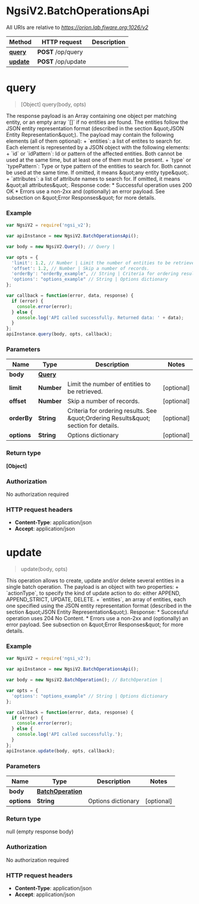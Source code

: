 # NgsiV2.BatchOperationsApi

All URIs are relative to *https://orion.lab.fiware.org:1026/v2*

Method | HTTP request | Description
------------- | ------------- | -------------
[**query**](BatchOperationsApi.md#query) | **POST** /op/query | 
[**update**](BatchOperationsApi.md#update) | **POST** /op/update | 


<a name="query"></a>
# **query**
> [Object] query(body, opts)



The response payload is an Array containing one object per matching entity, or an empty array &#x60;[]&#x60; if  no entities are found. The entities follow the JSON entity representation format (described in the section \&quot;JSON Entity Representation\&quot;). The payload may contain the following elements (all of them optional): + &#x60;entities&#x60;: a list of entites to search for. Each element is represented by a JSON object with the   following elements:     + &#x60;id&#x60; or &#x60;idPattern&#x60;: Id or pattern of the affected entities. Both cannot be used at the same       time, but at least one of them must be present.     + &#x60;type&#x60; or &#x60;typePattern&#x60;: Type or type pattern of the entities to search for. Both cannot be used at       the same time. If omitted, it means \&quot;any entity type\&quot;. + &#x60;attributes&#x60;: a list of attribute names to search for. If omitted, it means \&quot;all attributes\&quot;. Response code: * Successful operation uses 200 OK * Errors use a non-2xx and (optionally) an error payload. See subsection on \&quot;Error Responses\&quot; for   more details.

### Example
```javascript
var NgsiV2 = require('ngsi_v2');

var apiInstance = new NgsiV2.BatchOperationsApi();

var body = new NgsiV2.Query(); // Query | 

var opts = { 
  'limit': 1.2, // Number | Limit the number of entities to be retrieved.
  'offset': 1.2, // Number | Skip a number of records.
  'orderBy': "orderBy_example", // String | Criteria for ordering results. See \"Ordering Results\" section for details.
  'options': "options_example" // String | Options dictionary
};

var callback = function(error, data, response) {
  if (error) {
    console.error(error);
  } else {
    console.log('API called successfully. Returned data: ' + data);
  }
};
apiInstance.query(body, opts, callback);
```

### Parameters

Name | Type | Description  | Notes
------------- | ------------- | ------------- | -------------
 **body** | [**Query**](Query.md)|  | 
 **limit** | **Number**| Limit the number of entities to be retrieved. | [optional] 
 **offset** | **Number**| Skip a number of records. | [optional] 
 **orderBy** | **String**| Criteria for ordering results. See \&quot;Ordering Results\&quot; section for details. | [optional] 
 **options** | **String**| Options dictionary | [optional] 

### Return type

**[Object]**

### Authorization

No authorization required

### HTTP request headers

 - **Content-Type**: application/json
 - **Accept**: application/json

<a name="update"></a>
# **update**
> update(body, opts)



This operation allows to create, update and/or delete several entities in a single batch operation. The payload is an object with two properties: + &#x60;actionType&#x60;, to specify the kind of update action to do: either APPEND, APPEND_STRICT, UPDATE,   DELETE. + &#x60;entities&#x60;, an array of entities, each one specified using the JSON entity representation format   (described in the section \&quot;JSON Entity Representation\&quot;). Response: * Successful operation uses 204 No Content. * Errors use a non-2xx and (optionally) an error payload. See subsection on \&quot;Error Responses\&quot; for   more details.

### Example
```javascript
var NgsiV2 = require('ngsi_v2');

var apiInstance = new NgsiV2.BatchOperationsApi();

var body = new NgsiV2.BatchOperation(); // BatchOperation | 

var opts = { 
  'options': "options_example" // String | Options dictionary
};

var callback = function(error, data, response) {
  if (error) {
    console.error(error);
  } else {
    console.log('API called successfully.');
  }
};
apiInstance.update(body, opts, callback);
```

### Parameters

Name | Type | Description  | Notes
------------- | ------------- | ------------- | -------------
 **body** | [**BatchOperation**](BatchOperation.md)|  | 
 **options** | **String**| Options dictionary | [optional] 

### Return type

null (empty response body)

### Authorization

No authorization required

### HTTP request headers

 - **Content-Type**: application/json
 - **Accept**: application/json

